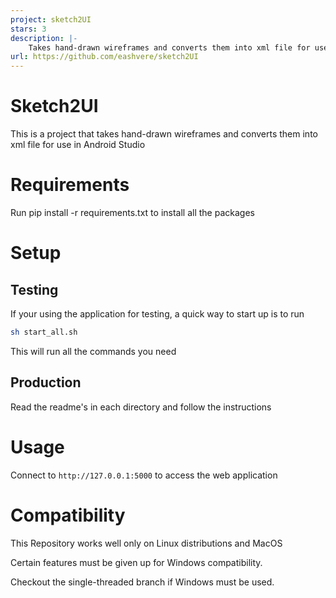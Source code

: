 ```yaml
---
project: sketch2UI
stars: 3
description: |-
    Takes hand-drawn wireframes and converts them into xml file for use in Android Studio
url: https://github.com/eashvere/sketch2UI
---
```


# Sketch2UI

This is a project that takes hand-drawn wireframes and converts them into xml file for use in Android Studio

# Requirements

Run pip install -r requirements.txt to install all the packages

# Setup

## Testing

If your using the application for testing, a quick way to start up is to run 

```bash
sh start_all.sh
```

This will run all the commands you need

## Production

Read the readme's in each directory and follow the instructions

# Usage

Connect to `http://127.0.0.1:5000` to access the web application

# Compatibility

This Repository works well only on Linux distributions and MacOS

Certain features must be given up for Windows compatibility. 

Checkout the single-threaded branch if Windows must be used. 

